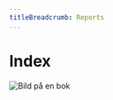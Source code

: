 ```yaml
---
titleBreadcrumb: Reports
...
```

Index
===============================
<img src="https://thumbs.dreamstime.com/t/%C3%B6ppen-bok-22237476.jpg" alt="Bild på en bok">
